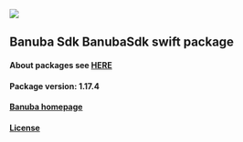 [![](https://www.banuba.com/hubfs/Banuba_November2018/Images/Banuba%20SDK.png)](https://docs.banuba.com/far-sdk/tutorials/development/basic_integration?platform=ios)

## Banuba Sdk BanubaSdk swift package

#### About packages see [HERE](https://docs.banuba.com/far-sdk/tutorials/development/installation?platform=ios)

#### Package version: **1.17.4**

#### **[Banuba homepage](https://banuba.com)**

#### **[License](https://www.banuba.com/terms)**
